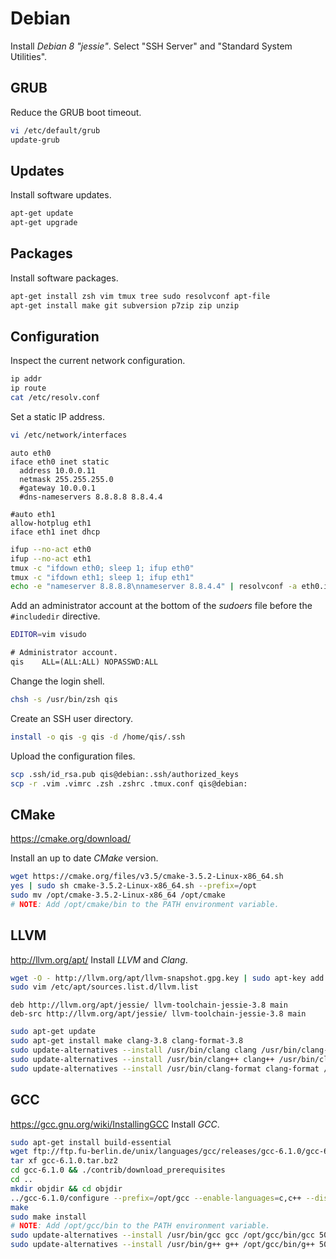 # Debian
Install *Debian 8 "jessie"*. Select "SSH Server" and "Standard System Utilities".


## GRUB
Reduce the GRUB boot timeout.

```sh
vi /etc/default/grub
update-grub
```


## Updates
Install software updates.

```sh
apt-get update
apt-get upgrade
```


## Packages
Install software packages.

```sh
apt-get install zsh vim tmux tree sudo resolvconf apt-file
apt-get install make git subversion p7zip zip unzip
```


## Configuration
Inspect the current network configuration.

```sh
ip addr
ip route
cat /etc/resolv.conf
```

Set a static IP address.

```sh
vi /etc/network/interfaces
```

```
auto eth0
iface eth0 inet static
  address 10.0.0.11
  netmask 255.255.255.0
  #gateway 10.0.0.1
  #dns-nameservers 8.8.8.8 8.8.4.4

#auto eth1
allow-hotplug eth1
iface eth1 inet dhcp
```

```sh
ifup --no-act eth0
ifup --no-act eth1
tmux -c "ifdown eth0; sleep 1; ifup eth0"
tmux -c "ifdown eth1; sleep 1; ifup eth1"
echo -e "nameserver 8.8.8.8\nnameserver 8.8.4.4" | resolvconf -a eth0.inet  # Only on Debian 7.9 and older.
```

Add an administrator account at the bottom of the *sudoers* file before the `#includedir` directive.

```sh
EDITOR=vim visudo
```

```diff
# Administrator account.
qis    ALL=(ALL:ALL) NOPASSWD:ALL
```

Change the login shell.

```sh
chsh -s /usr/bin/zsh qis
```

Create an SSH user directory.

```sh
install -o qis -g qis -d /home/qis/.ssh
```

Upload the configuration files.

```sh
scp .ssh/id_rsa.pub qis@debian:.ssh/authorized_keys
scp -r .vim .vimrc .zsh .zshrc .tmux.conf qis@debian:
```


## CMake
<https://cmake.org/download/>

Install an up to date *CMake* version.

```sh
wget https://cmake.org/files/v3.5/cmake-3.5.2-Linux-x86_64.sh
yes | sudo sh cmake-3.5.2-Linux-x86_64.sh --prefix=/opt
sudo mv /opt/cmake-3.5.2-Linux-x86_64 /opt/cmake
# NOTE: Add /opt/cmake/bin to the PATH environment variable.
```


## LLVM
<http://llvm.org/apt/>
Install *LLVM* and *Clang*.

```sh
wget -O - http://llvm.org/apt/llvm-snapshot.gpg.key | sudo apt-key add -
sudo vim /etc/apt/sources.list.d/llvm.list
```

```
deb http://llvm.org/apt/jessie/ llvm-toolchain-jessie-3.8 main
deb-src http://llvm.org/apt/jessie/ llvm-toolchain-jessie-3.8 main
```

```sh
sudo apt-get update
sudo apt-get install make clang-3.8 clang-format-3.8
sudo update-alternatives --install /usr/bin/clang clang /usr/bin/clang-3.8 50
sudo update-alternatives --install /usr/bin/clang++ clang++ /usr/bin/clang++-3.8 50
sudo update-alternatives --install /usr/bin/clang-format clang-format /usr/bin/clang-format-3.8 50
```


## GCC
<https://gcc.gnu.org/wiki/InstallingGCC>
Install *GCC*.

```sh
sudo apt-get install build-essential
wget ftp://ftp.fu-berlin.de/unix/languages/gcc/releases/gcc-6.1.0/gcc-6.1.0.tar.bz2
tar xf gcc-6.1.0.tar.bz2
cd gcc-6.1.0 && ./contrib/download_prerequisites
cd ..
mkdir objdir && cd objdir
../gcc-6.1.0/configure --prefix=/opt/gcc --enable-languages=c,c++ --disable-multilib
make
sudo make install
# NOTE: Add /opt/gcc/bin to the PATH environment variable.
sudo update-alternatives --install /usr/bin/gcc gcc /opt/gcc/bin/gcc 50
sudo update-alternatives --install /usr/bin/g++ g++ /opt/gcc/bin/g++ 50
```
